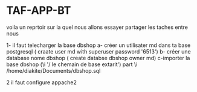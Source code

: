 # TAF-APP-BT

voila un reprtoir sur la quel nous allons essayer partager les taches entre nous

1- il faut telecharger la base dbshop
  a-  créer un utilisater md dans ta base postgresql ( craate user md with superuser password '6513')
  b- créer une database nome dbshop ( create databse dbshop owner md)
  c-importer la base dbshop  (\i '/ le chemain de base extarit') part \i /home/diakite/Documents/dbshop.sql

2 il faut configure appache2
  
